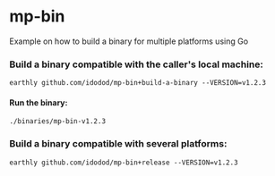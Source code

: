 # mp-bin
Example on how to build a binary for multiple platforms using Go

### Build a binary compatible with the caller's local machine:
```
earthly github.com/idodod/mp-bin+build-a-binary --VERSION=v1.2.3
```
#### Run the binary:
```
./binaries/mp-bin-v1.2.3
```

### Build a binary compatible with several platforms:
```
earthly github.com/idodod/mp-bin+release --VERSION=v1.2.3
```
